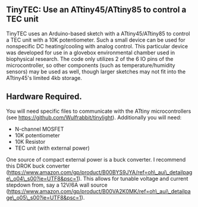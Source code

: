 ## TinyTEC: Use an ATtiny45/ATtiny85 to control a TEC unit

TinyTEC uses an Arduino-based sketch with a ATtiny45/ATtiny85 to control a
TEC unit with a 10K potentiometer. Such a small device can be used for
nonspecific DC heating/cooling with analog control. This particular device
was developed for use in a glovebox environmental chamber used in
biophysical research. The code only utilizes 2 of the 6 IO pins of the
microcontroller, so other components (such as temperature/humidity sensors)
may be used as well, though larger sketches may not fit into the ATtiny45's
limited 4kb storage.

## Hardware Required.

You will need specific files to communicate with the ATtiny
microcontrollers (see https://github.com/Wulfrabbit/tinylight).
Additionally you will need:

* N-channel MOSFET
* 10K potentiometer
* 10K Resistor
* TEC unit (with external power)

One source of compact external power is a buck converter. I recommend this
DROK buck converter
(https://www.amazon.com/gp/product/B00BYS9JYA/ref=oh\_aui\_detailpage\_o04\_s00?ie=UTF8&psc=1).
This allows for tunable voltage and current stepdown from, say a 12V/6A
wall source
(https://www.amazon.com/gp/product/B00VA2K0MK/ref=oh\_aui\_detailpage\_o05\_s00?ie=UTF8&psc=1). 
